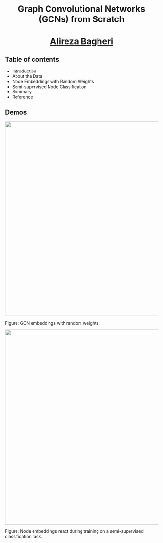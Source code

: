 <h1 align="center"> Graph Convolutional Networks (GCNs) from Scratch </h1>

<h1 align="center"> <a href="https://bagheri365.github.io/blog/Graph-Convolutional-Networks-(GCNs)-from-Scratch/" target="_blank" rel="noopener noreferrer">Alireza Bagheri</a></h1>

## Table of contents
- Introduction
- About the Data
- Node Embeddings with Random Weights
- Semi-supervised Node Classification
- Summary
- Reference

## Demos

<p align="center">
    <img src= "https://github.com/bagheri365/ML-Models-from-Scratch/blob/master/Graph-Neural-Networks/GCN/img/node_embeddings_random_weights.png" width="640">
</p>
<p align="left">
    Figure: GCN embeddings with random weights.
</p>

<p align="center">
    <img src= "https://github.com/bagheri365/ML-Models-from-Scratch/blob/master/Graph-Neural-Networks/GCN/img/node_embeddings_gcn.gif" width="640">
</p>
<p align="left">
    Figure: Node embeddings react during training on a semi-supervised classification task.
</p>
